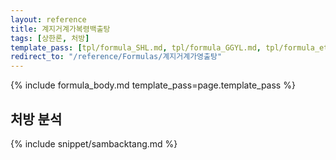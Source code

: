 ```yaml
---
layout: reference
title: 계지거계가복령백출탕
tags: [상한론, 처방]
template_pass: [tpl/formula_SHL.md, tpl/formula_GGYL.md, tpl/formula_etc.md]
redirect_to: "/reference/Formulas/계지거계가영출탕"
---
```


{% include formula_body.md template_pass=page.template_pass %}



## 처방 분석

{% include snippet/sambacktang.md %}
